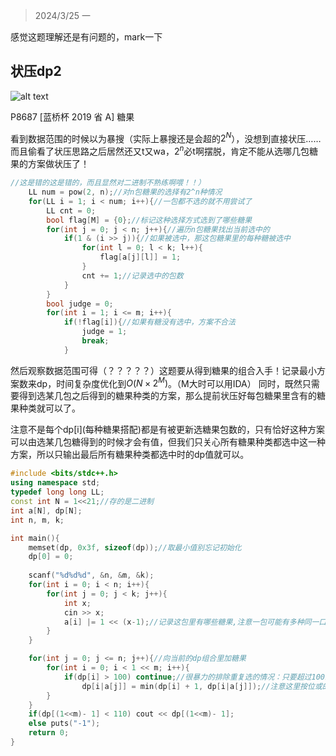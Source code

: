 >2024/3/25 一

感觉这题理解还是有问题的，mark一下

## 状压dp2

![alt text](image-8.png)

P8687 [蓝桥杯 2019 省 A] 糖果

看到数据范围的时候以为暴搜（实际上暴搜还是会超的$2^N$），没想到直接状压……
而且偷看了状压思路之后居然还又t又wa，$2^n$必t啊摆脱，肯定不能从选哪几包糖果的方案做状压了！

```c++
//这是错的这是错的，而且显然对二进制不熟练啊喂！！）
	LL num = pow(2, n);//对n包糖果的选择有2^n种情况
	for(LL i = 1; i < num; i++){//一包都不选的就不用尝试了
		LL cnt = 0;
		bool flag[M] = {0};//标记这种选择方式选到了哪些糖果
		for(int j = 0; j < n; j++){//遍历n包糖果找出当前选中的
			if(1 & (i >> j)){//如果被选中，那这包糖果里的每种糖被选中
				for(int l = 0; l < k; l++){
					flag[a[j][l]] = 1;
				}
				cnt += 1;//记录选中的包数
			}
		}
		bool judge = 0;
		for(int i = 1; i <= m; i++){
			if(!flag[i]){//如果有糖没有选中，方案不合法
				judge = 1;
				break;
			}

```

然后观察数据范围可得（？？？？？）这题要从得到糖果的组合入手！记录最小方案数来dp，时间复杂度优化到$O(N×2^M)$。（M大时可以用IDA）
同时，既然只需要得到选某几包之后得到的糖果种类的方案，那么提前状压好每包糖果里含有的糖果种类就可以了。

注意不是每个dp[i]\(每种糖果搭配)都是有被更新选糖果包数的，只有恰好这种方案可以由选某几包糖得到的时候才会有值，但我们只关心所有糖果种类都选中这一种方案，所以只输出最后所有糖果种类都选中时的dp值就可以。

```c++
#include <bits/stdc++.h>
using namespace std;
typedef long long LL;
const int N = 1<<21;//存的是二进制
int a[N], dp[N];
int n, m, k;

int main(){
	memset(dp, 0x3f, sizeof(dp));//取最小值别忘记初始化
	dp[0] = 0;
	
	scanf("%d%d%d", &n, &m, &k);
	for(int i = 0; i < n; i++){
		for(int j = 0; j < k; j++){
			int x;
			cin >> x;
			a[i] |= 1 << (x-1);//记录这包里有哪些糖果,注意一包可能有多种同一口味
		}
	}

	for(int j = 0; j <= n; j++){//向当前的dp组合里加糖果	
		for(int i = 0; i < 1 << m; i++){
			if(dp[i] > 100) continue;//很暴力的排除重复选的情况：只要超过100必有重复，那就不要了（实际上真的记录然后保证每步都不重复是很难的，这里直接等到最后再排除）
				dp[i|a[j]] = min(dp[i] + 1, dp[i|a[j]]);//注意这里按位或的用法，表示有可能重复的加入
		}
	}
	if(dp[(1<<m)- 1] < 110) cout << dp[(1<<m)- 1];
	else puts("-1");
	return 0;
}
```
